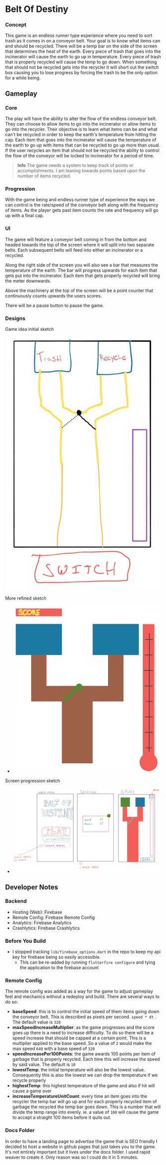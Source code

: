 # Belt Of Destiny

### Concept

This game is an endless runner type experience where you need to sort trash as it comes in on a conveyor belt. Your goal is to know what items can and should be recycled. There will be a temp bar on the side of the screen that determines the heat of the earth. Every piece of trash that goes into the incinerator will cause the earth to go up in temperature. Every piece of trash that is properly recycled will cause the temp to go down. When something that should not be recycled gets into the recycler it will short out the switch box causing you to lose progress by forcing the trash to be the only option for a while being.

## Gameplay

### Core

The play will have the ability to alter the flow of the endless conveyor belt. They can choose to allow items to go into the incinerator or allow items to go into the recycler. Their objective is to learn what items can be and what can't be recycled in order to keep the earth's temperature from hitting the cap. Each item that goes into the incinerator will cause the temperature of the earth to go up with items that can be recycled to go up more than usual. If the user recycles an item that should not be recycled the ability to control the flow of the conveyor will be locked to incinerator for a period of time.

> **Info**
> The game needs a system to keep track of points or accomplishments. I am leaning towards points based upon the number of items recycled.

### Progression

With the game being and endless runner type of experience the ways we can control is the rate/speed of the conveyor belt along with the frequency of items. As the player gets past item counts the rate and frequency will go up with a final cap.

### UI

The game will feature a conveyor belt coming in from the bottom and headed towards the top of the screen where it will split into two separate belts. Each subsequent belts will feed into either an incinerator or a recycled.

Along the right side of the screen you will also see a bar that measures the temperature of the earth. The bar will progress upwards for each item that gets put into the incinerator. Each item that gets properly recycled will bring the meter downwards.

Above the machinery at the top of the screen will be a point counter that continuously counts upwards the users scores.

There will be a pause button to pause the game.

### Designs

Game idea initial sketch
![game idea 1](/readme/game-idea-1.jpg)

More refined sketch

- ![game idea 2](/readme/game-idea-2.jpg)

Screen progression sketch

- ![game idea 3](/readme/game-idea-3.jpg)

## Developer Notes

### Backend

- Hosting (Web): Firebase
- Remote Config: Firebase Remote Config
- Analytics: Firebase Analytics
- Crashlytics: Firebase Crashlytics

### Before You Build

- I stopped tracking `lib/firebase_options.dart` in the repo to keep my api key for firebase being so easily accessible.
  - This can be re-added by running `flutterfire configure` and tying the application to the firebase account

### Remote Config

The remote config was added as a way for the game to adjust gameplay feel and mechanics without a redeploy and build. There are several ways to do so:

- **baseSpeed**: this is to control the initial speed of them items going down the conveyor belt. This is described as pixels per second. `speed * dt` . The default value is `320`
- **maxSpeedIncreaseMultiplier**: as the game progresses and the score goes up there is a need to increase difficulty. To do so there will be a speed increase that should be capped at a certain point. This is a multiplier applied to the base speed. So a value of `2` would make the max speed `640` with a base speed of `320`
- **speedIncreasePer100Points**: the game awards 100 points per item of garbage that is properly recycled. Each time this will increase the speed by said value. The default is `10`
- **lowestTemp**: the initial temperature will also be the lowest value. Consequently this is also the lowest we can drop the temperature if we recycle properly
- **highestTemp**: this highest temperature of the game and also if hit will cause a game over
- **increaseTemperatureUnitCount**: every time an item goes into the recycler the temp bar will go up and for each properly recycled item of garbage the recycled the temp bar goes down. This is a number that will divide the temp range into evenly. ie. a value of `100` will cause the game to accept a straight 100 items before it quits out.

### Docs Folder

In order to have a landing page to advertise the game that is SEO friendly I decided to host a website in github pages that just takes you to the game. It's not entirely important but it lives under the docs folder. I used rapid weaver to create it. Only reason was so I could do it in 5 minutes.
